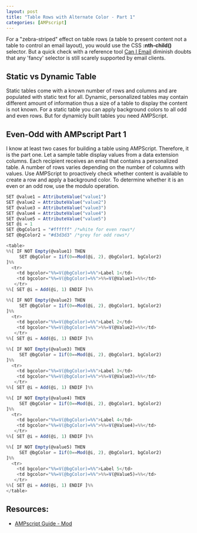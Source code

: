 ```yaml
---
layout: post
title: "Table Rows with Alternate Color - Part 1"
categories: [AMPscript]
---
```


For a "zebra-striped" effect on table rows (a table to present content not a table to control an email layout), you would use the CSS **:nth-child()** selector. But a quick check with a reference tool [Can I Email](https://www.caniemail.com/features/css-pseudo-class-nth-child/) diminish doubts that any 'fancy' selector is still scarely supported by email clients.


## Static vs Dynamic Table
Static tables come with a known number of rows and columns and are populated with static text for all. Dynamic, personalized tables may contain different amount of information thus a size of a table to display the content is not known. 
For a static table you can apply background colors to all odd and even rows. But for dynamicly built tables you need AMPScript.

## Even-Odd with AMPscript Part 1
I know at least two cases for building a table using AMPScript. Therefore, it is the part one. Let a sample table display values from a data extension columns. Each recipient receives an email that contains a personalized table. A number of rows varies depending on the number of columns with values. Use AMPScript to proactively check whether content is available to create a row and apply a background color. To determine whether it is an even or an odd row, use the modulo operation. 

```javascript
SET @value1 = AttributeValue("value1")
SET @value2 = AttributeValue("value2")
SET @value3 = AttributeValue("value3")
SET @value4 = AttributeValue("value4")
SET @value5 = AttributeValue("value5")
SET @i = 1
SET @bgColor1 = "#ffffff" /*white for even rows*/
SET @bgColor2 = "#d3d3d3" /*grey for odd rows*/

<table>
%%[ IF NOT Empty(@value1) THEN
     SET @bgColor = Iif(0==Mod(@i, 2), @bgColor1, bgColor2)
]%%
  <tr>
    <td bgcolor="%%=V(@bgColor)=%%">Label 1</td>
    <td bgcolor="%%=V(@bgColor)=%%">%%=V(@Value1)=%%</td>
   </tr>
%%[ SET @i = Add(@i, 1) ENDIF ]%%

%%[ IF NOT Empty(@value2) THEN
     SET @bgColor = Iif(0==Mod(@i, 2), @bgColor1, bgColor2)
]%%
  <tr>
    <td bgcolor="%%=V(@bgColor)=%%">Label 2</td>
    <td bgcolor="%%=V(@bgColor)=%%">%%=V(@Value2)=%%</td>
   </tr>
%%[ SET @i = Add(@i, 1) ENDIF ]%%

%%[ IF NOT Empty(@value3) THEN
     SET @bgColor = Iif(0==Mod(@i, 2), @bgColor1, bgColor2)
]%%
  <tr>
    <td bgcolor="%%=V(@bgColor)=%%">Label 3</td>
    <td bgcolor="%%=V(@bgColor)=%%">%%=V(@Value3)=%%</td>
   </tr>
%%[ SET @i = Add(@i, 1) ENDIF ]%%

%%[ IF NOT Empty(@value4) THEN
     SET @bgColor = Iif(0==Mod(@i, 2), @bgColor1, bgColor2)
]%%
  <tr>
    <td bgcolor="%%=V(@bgColor)=%%">Label 4</td>
    <td bgcolor="%%=V(@bgColor)=%%">%%=V(@Value4)=%%</td>
   </tr>
%%[ SET @i = Add(@i, 1) ENDIF ]%%

%%[ IF NOT Empty(@value5) THEN
     SET @bgColor = Iif(0==Mod(@i, 2), @bgColor1, bgColor2)
]%%
  <tr>
    <td bgcolor="%%=V(@bgColor)=%%">Label 5</td>
    <td bgcolor="%%=V(@bgColor)=%%">%%=V(@Value5)=%%</td>
   </tr>
%%[ SET @i = Add(@i, 1) ENDIF ]%%
</table>
```

## Resources:

*   [AMPscript Guide - Mod](https://ampscript.guide/mod/)
